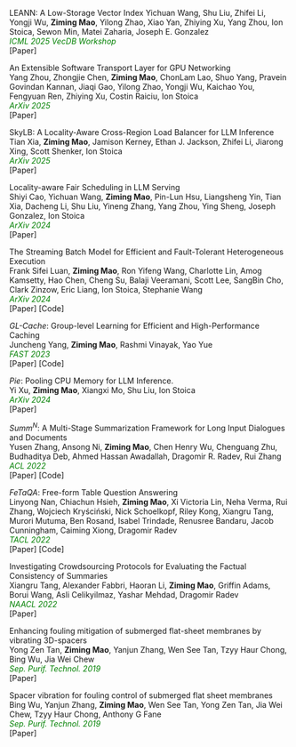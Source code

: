 LEANN: A Low-Storage Vector Index
Yichuan Wang, Shu Liu, Zhifei Li, Yongji Wu, **Ziming Mao**, Yilong Zhao, Xiao Yan, Zhiying Xu, Yang Zhou, Ion Stoica, Sewon Min, Matei Zaharia, Joseph E. Gonzalez\
<span style="color:green; font-style:italic">ICML 2025 VecDB Workshop</span>\
[<a style="text-decoration:none" href="https://www.arxiv.org/abs/2506.08276" target="_blank">Paper</a>]

An Extensible Software Transport Layer for GPU Networking\
Yang Zhou, Zhongjie Chen, **Ziming Mao**, ChonLam Lao, Shuo Yang, Pravein Govindan Kannan, Jiaqi Gao, Yilong Zhao, Yongji Wu, Kaichao You, Fengyuan Ren, Zhiying Xu, Costin Raiciu, Ion Stoica\
<span style="color:green; font-style:italic">ArXiv 2025</span>\
[<a style="text-decoration:none" href="https://arxiv.org/pdf/2504.17307" target="_blank">Paper</a>]

SkyLB: A Locality-Aware Cross-Region Load Balancer for LLM Inference\
Tian Xia, **Ziming Mao**, Jamison Kerney, Ethan J. Jackson, Zhifei Li, Jiarong Xing, Scott Shenker, Ion Stoica\
<span style="color:green; font-style:italic">ArXiv 2025</span>\
[<a style="text-decoration:none" href="https://arxiv.org/abs/2505.24095" target="_blank">Paper</a>]


Locality-aware Fair Scheduling in LLM Serving\
Shiyi Cao, Yichuan Wang, **Ziming Mao**, Pin-Lun Hsu, Liangsheng Yin, Tian Xia, Dacheng Li, Shu Liu, Yineng Zhang, Yang Zhou, Ying Sheng, Joseph Gonzalez, Ion Stoica\
<span style="color:green; font-style:italic">ArXiv 2024</span>\
[<a style="text-decoration:none" href="https://arxiv.org/pdf/2501.14312" target="_blank">Paper</a>]


The Streaming Batch Model for Efficient and Fault-Tolerant Heterogeneous Execution\
Frank Sifei Luan, **Ziming Mao**, Ron Yifeng Wang, Charlotte Lin, Amog Kamsetty, Hao Chen, Cheng Su, Balaji Veeramani, Scott Lee, SangBin Cho, Clark Zinzow, Eric Liang, Ion Stoica, Stephanie Wang\
<span style="color:green; font-style:italic">ArXiv 2024</span>\
[<a style="text-decoration:none" href="https://arxiv.org/abs/2501.12407" target="_blank">Paper</a>] [<a style="text-decoration:none" href="https://github.com/ray-project/ray" target="_blank">Code</a>]



*GL-Cache*: Group-level Learning for Efficient and High-Performance Caching\
Juncheng Yang, **Ziming Mao**, Rashmi Vinayak, Yao Yue\
<span style="color:green; font-style:italic">FAST 2023</span>\
[<a style="text-decoration:none" href="https://www.usenix.org/conference/fast23/presentation/yang-juncheng" target="_blank">Paper</a>] [<a style="text-decoration:none" href="https://github.com/Thesys-lab/fast23-GLCache" target="_blank">Code</a>]

<!-- *Ray Data*: Unlocking Heterogeneous Execution with the Streaming Batch Model.\
Frank Sifei Luan, **Ziming Mao**, Ron Yifeng Wang, Charlotte Lin, Amog Kamsetty, Hao Chen, Cheng Su, Balaji Veeramani, Scott Lee, SangBin Cho, Eric Liang, Ion Stoica, Stephanie Wang\
<span style="color:green; font-style:italic">In Submission</span> -->

*Pie*: Pooling CPU Memory for LLM Inference.\
Yi Xu, **Ziming Mao**, Xiangxi Mo, Shu Liu, Ion Stoica\
<span style="color:green; font-style:italic">ArXiv 2024</span>\
[<a style="text-decoration:none" href="https://arxiv.org/pdf/2411.09317" target="_blank">Paper</a>]



_Summ<sup>N</sup>_: A Multi-Stage Summarization Framework for Long Input Dialogues and Documents\
Yusen Zhang, Ansong Ni, **Ziming Mao**, Chen Henry Wu, Chenguang Zhu, Budhaditya Deb, Ahmed Hassan Awadallah, Dragomir R. Radev, Rui Zhang\
<span style="color:green; font-style:italic">ACL 2022</span>\
[<a style="text-decoration:none" href="https://aclanthology.org/2022.acl-long.112/" target="_blank">Paper</a>] [<a style="text-decoration:none" href="https://github.com/psunlpgroup/Summ-N" target="_blank">Code</a>]

_FeTaQA_: Free-form Table Question Answering\
Linyong Nan, Chiachun Hsieh, **Ziming Mao**, Xi Victoria Lin, Neha Verma, Rui Zhang, Wojciech Kryściński, Nick Schoelkopf, Riley Kong, Xiangru Tang, Murori Mutuma, Ben Rosand, Isabel Trindade, Renusree Bandaru, Jacob Cunningham, Caiming Xiong, Dragomir Radev\
<span style="color:green; font-style:italic">TACL 2022</span>\
[<a style="text-decoration:none" href="https://aclanthology.org/2022.tacl-1.3/" target="_blank">Paper</a>] [<a style="text-decoration:none" href="https://github.com/Yale-LILY/FeTaQA" target="_blank">Code</a>]

Investigating Crowdsourcing Protocols for Evaluating the Factual Consistency of Summaries\
Xiangru Tang, Alexander Fabbri, Haoran Li, **Ziming Mao**, Griffin Adams, Borui Wang, Asli Celikyilmaz, Yashar Mehdad, Dragomir Radev\
<span style="color:green; font-style:italic">NAACL 2022</span>\
[<a style="text-decoration:none" href="https://aclanthology.org/2022.naacl-main.417/" target="_blank">Paper</a>]

Enhancing fouling mitigation of submerged flat-sheet membranes by vibrating 3D-spacers\
Yong Zen Tan, **Ziming Mao**, Yanjun Zhang, Wen See Tan, Tzyy Haur Chong, Bing Wu, Jia Wei Chew\
<span style="color:green; font-style:italic">Sep. Purif. Technol. 2019</span>\
[<a style="text-decoration:none" href="https://www.sciencedirect.com/science/article/pii/S1383586618333240" target="_blank">Paper</a>]

Spacer vibration for fouling control of submerged flat sheet membranes\
Bing Wu, Yanjun Zhang, **Ziming Mao**, Wen See Tan, Yong Zen Tan, Jia Wei Chew, Tzyy Haur Chong, Anthony G Fane\
<span style="color:green; font-style:italic">Sep. Purif. Technol. 2019</span>\
[<a style="text-decoration:none" href="https://www.sciencedirect.com/science/article/pii/S1383586618319968" target="_blank">Paper</a>]
